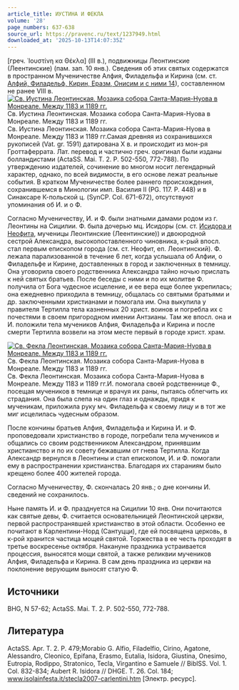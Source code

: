 ```yaml
---
article_title: ИУСТИНА И ФЕКЛА
volume: '28'
page_numbers: 637-638
source_url: https://pravenc.ru/text/1237949.html
downloaded_at: '2025-10-13T14:07:35Z'
---
```


[греч. ᾿Ιουστίνη κα Θέκλα] (III в.), подвижницы Леонтинские (Леентинские) (пам. зап. 10 янв.). Сведения об этих святых содержатся в пространном Мученичестве Алфия, Филадельфа и Кирина (см. ст. [Алфий, Филадельф, Кирин, Еразм, Онисим и с ними 14](<https://pravenc.ru/text/Алфий  Филадельф  Кирин  Еразм  Онисим и с ними 14.html>)), составленном не ранее VIII в.[![Св. Иустина Леонтинская. Мозаика собора Санта-Мария-Нуова в Монреале. Между 1183 и 1189 гг.](https://pravenc.ru/data/2012/05/16/1233444137/i200.jpg "Кликните для увеличения картинки")](https://pravenc.ru/data/2012/05/16/1233444137/i400.jpg)Св. Иустина Леонтинская. Мозаика собора Санта-Мария-Нуова в Монреале. Между 1183 и 1189 гг.  
Св. Иустина Леонтинская. Мозаика собора Санта-Мария-Нуова в Монреале. Между 1183 и 1189 гг.Самая древняя из сохранившихся рукописей (Vat. gr. 1591) датирована X в. и происходит из мон-ря Гроттаферрата. Лат. перевод и частично греч. оригинал были изданы болландистами (ActaSS. Mai. T. 2. P. 502-550, 772-788). По утверждению издателей, сочинение во многом носит легендарный характер, однако, по всей видимости, в его основе лежат реальные события. В кратком Мученичестве более раннего происхождения, сохранившемся в Минологии имп. Василия II (PG. 117. P. 448) и в Синаксаре К-польской ц. (SynCP. Col. 671-672), отсутствуют упоминания об И. и о Ф.

Согласно Мученичеству, И. и Ф. были знатными дамами родом из г. Леонтины на Сицилии. Ф. была дочерью мц. Исидоры (см. ст. [Исидора и Неофита](<https://pravenc.ru/text/Исидора и Неофита.html>), мученицы Леонтинские (Леентинские)) и двоюродной сестрой Александра, высокопоставленного чиновника, к-рый впосл. стал первым епископом города (см. ст. Неофит, еп. Леонтинский). Ф. лежала парализованной в течение 6 лет, когда услышала об Алфии, о Филадельфе и Кирине, доставленных в город и заключенных в темницу. Она уговорила своего родственника Александра тайно ночью прислать к ней святых братьев. После беседы с ними и по их молитве Ф. получила от Бога чудесное исцеление, и ее вера еще более укрепилась; она ежедневно приходила в темницу, общалась со святыми братьями и др. заключенными христианами и помогала им. Она выкупила у правителя Тертилла тела казненных 20 христ. воинов и погребла их с почестями в своем пригородном имении Антзианы. Там же впосл. она и И. положили тела мучеников Алфия, Филадельфа и Кирина и после смерти Тертилла возвели на этом месте первый в городе христ. храм.

[![Св. Фекла Леонтинская. Мозаика собора Санта-Мария-Нуова в Монреале. Между 1183 и 1189 гг.](https://pravenc.ru/data/2012/05/16/1233443975/i200.jpg "Кликните для увеличения картинки")](https://pravenc.ru/data/2012/05/16/1233443975/i400.jpg)Св. Фекла Леонтинская. Мозаика собора Санта-Мария-Нуова в Монреале. Между 1183 и 1189 гг.  
Св. Фекла Леонтинская. Мозаика собора Санта-Мария-Нуова в Монреале. Между 1183 и 1189 гг.И. помогала своей родственнице Ф., посещая мучеников в темнице и врачуя их раны, пытаясь облегчить их страдания. Она была слепа на один глаз и однажды, придя к мученикам, приложила руку мч. Филадельфа к своему лицу и в тот же миг исцелилась чудесным образом.

После кончины братьев Алфия, Филадельфа и Кирина И. и Ф. проповедовали христианство в городе, погребали тела мучеников и общались со своим родственником Александром, принявшим христианство и по их совету бежавшим от гнева Тертилла. Когда Александр вернулся в Леонтины и стал епископом, И. и Ф. помогали ему в распространении христианства. Благодаря их стараниям было крещено более 400 жителей города.

Согласно Мученичеству, Ф. скончалась 20 янв.; о дне кончины И. сведений не сохранилось.

Ныне память И. и Ф. празднуется на Сицилии 10 янв. Они почитаются как святые девы, Ф. считается основательницей Леонтинской церкви, первой распространявшей христианство в этой области. Особенно ее почитают в Карлентини-Норд (Сантуцци), где ей посвящена церковь, в к-рой хранится частица мощей святой. Торжества в ее честь проходят в третье воскресенье октября. Накануне праздника устраивается процессия, выносятся мощи святой, а также реликвии мучеников Алфия, Филадельфа и Кирина. В сам день праздника из церкви на поклонение верующим выносят статую Ф.

## Источники

BHG, N 57-62; ActaSS. Mai. T. 2. P. 502-550, 772-788.

## Литература

ActaSS. Apr. T. 2. P. 479;Morabio G. Alfio, Filadelfio, Cirino, Agatone, Alessandro, Cleonico, Epifana, Erasmo, Eutalia, Isidora, Giustina, Onesimo, Eutropia, Rodippo, Stratonico, Tecla, Virgantino e Samuele // BiblSS. Vol. 1. Col. 832-834; Aubert R. Isidora // DHGE. T. 26. Col. 184; www.isolainfesta.it/stecla2007-carlentini.htm [Электр. ресурс].
